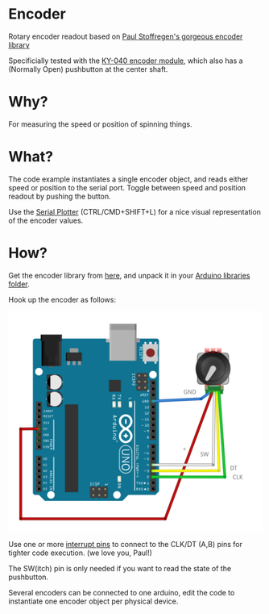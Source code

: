 Encoder
=======

Rotary encoder readout based on [Paul Stoffregen's gorgeous encoder library](https://github.com/PaulStoffregen/Encoder)

Specificially tested with the [KY-040 encoder module](http://henrysbench.capnfatz.com/henrys-bench/arduino-sensors-and-input/keyes-ky-040-arduino-rotary-encoder-user-manual/), which also has a (Normally Open) pushbutton at the center shaft.

Why?
====

For measuring the speed or position of spinning things.

What?
=====

The code example instantiates a single encoder object, and reads either speed or position to the serial port. Toggle between speed and position readout by pushing the button.

Use the [Serial Plotter](https://rheingoldheavy.com/new-arduino-serial-plotter/) (CTRL/CMD+SHIFT+L) for a nice visual representation of the encoder values. 

How?
=====

Get the encoder library from [here](https://github.com/PaulStoffregen/Encoder/archive/master.zip), and unpack it in your [Arduino libraries folder](https://www.arduino.cc/en/Guide/Libraries#toc5).

Hook up the encoder as follows:

![Hookup](encoder.png "Encoder_wiring")

Use one or more [interrupt pins](https://www.arduino.cc/en/Reference/attachInterrupt) to connect to the CLK/DT (A,B) pins for tighter code execution. (we love you, Paul!)

The SW(itch) pin is only needed if you want to read the state of the pushbutton.

Several encoders can be connected to one arduino, edit the code to instantiate one encoder object per physical device.
